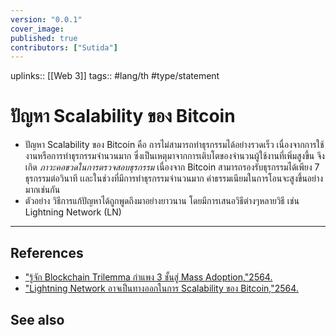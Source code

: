 ```yaml
---
version: "0.0.1"
cover_image:
published: true
contributors: ["Sutida"]
---
```

uplinks:: [[Web 3]]
tags:: #lang/th #type/statement

# ปัญหา Scalability ของ Bitcoin
- ปัญหา Scalability ของ Bitcoin  คือ การไม่สามารถทำธุรกรรมได้อย่างรวดเร็ว เนื่องจากการใช้งานหรือการทำธุรกรรมจำนวนมาก ซึ่งเป็นเหตุมาจากการเติบโตของจำนวนผู้ใช้งานที่เพิ่มสูงขึ้น จึงเกิด *ภาวะคอขวดในการตรวจสอบธุรกรรม* เนื่องจาก Bitcoin สามารถรองรับธุรกรรมได้เพียง 7 ธุรกรรมต่อวินาที เเละในช่วงที่มีการทำธุรกรรมจำนวนมาก ค่าธรรมเนียมในการโอนจะสูงขึ้นอย่างมากเช่นกัน
- ตัวอย่าง วิธีการแก้ปัญหาได้ถูกพูดถึงมาอย่างยาวนาน โดยมีการเสนอวิธีต่างๆหลายวิธี เช่น Lightning Network (LN) 

---
## References
- ["รู้จัก Blockchain Trilemma กำแพง 3 ชั้นสู่ Mass Adoption,"2564.](https://www.finnomena.com/bitkub/blockchain-trilemma/)
- ["Lightning Network อาจเป็นทางออกในการ Scalability ของ Bitcoin,"2564.](https://www.blockdit.com/posts/61964330e8655f0d7e1cbc47)
## See also
